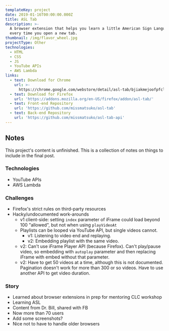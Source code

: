 ```yaml
---
templateKey: project
date: 2019-01-16T00:00:00.000Z
title: ASL Tab
description: >-
  A browser extension that helps you learn a little American Sign Language (ASL)
  every time you open a new tab.
thumbnail: /img/flavor_wheel.jpg
projectType: Other
technologies:
  - HTML
  - CSS
  - JS
  - YouTube APIs
  - AWS Lambda
links:
  - text: Download for Chrome
    url: >-
      https://chrome.google.com/webstore/detail/asl-tab/bjiakmejoofpfclmopcfpkopmamecnkd
  - text: Download for Firefox
    url: 'https://addons.mozilla.org/en-US/firefox/addon/asl-tab/'
  - text: Front-end Repository
    url: 'https://github.com/missmatsuko/asl-tab'
  - text: Back-end Repository
    url: 'https://github.com/missmatsuko/asl-tab-api'
---
```


## Notes
This project's content is unfinished. This is a collection of notes on things to include in the final post.

### Technologies
- YouTube APIs
- AWS Lambda

### Challenges
- Firefox's strict rules on third-party resources
- Hacky/undocumented work-arounds
  - v1 client-side: setting `index` parameter of iFrame could load beyond 100 "allowed", but not when using `playVideoAt`
  - Playlists can be looped via YouTube API, but single videos cannot.
    - v1: Listening to video end and replaying.
    - v2: Embedding playlist with the same video.
  - v2: Can't use iFrame Player API (because Firefox). Can't play/pause video, so embedding with `autoplay` parameter and then replacing iFrame with embed without that parameter.
  - v2: Have to get 50 videos at a time, although this is not documented. Pagination doesn't work for more than 300 or so videos. Have to use another API to get video duration.

### Story
- Learned about browser extensions in prep for mentoring CLC workshop
- Learning ASL
- Content from Dr. Bill, shared with FB
- Now more than 70 users
- Add some screenshots?
- Nice not to have to handle older browsers
